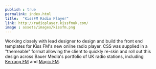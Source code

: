 ```yaml
---
publish : true
permalink: index.html
title:  "KissFM Radio Player"
link: http://radioplayer.kissfmuk.com/
image : assets/images/kissfm.png
---
```


Working closely with lead designer to design and build the front end templates for Kiss FM's new online radio player. CSS was supplied in a "themeable" format allowing the client to quickly re-skin and roll out this design across Bauer Media's portfolio of UK radio stations, including <a href="http://radioplayer.kerrangradio.co.uk/" target="_blank">Kerrang FM</a> and <a href="http://radioplayer.magic.co.uk/live/" target="_blank">Magic FM</a>. 